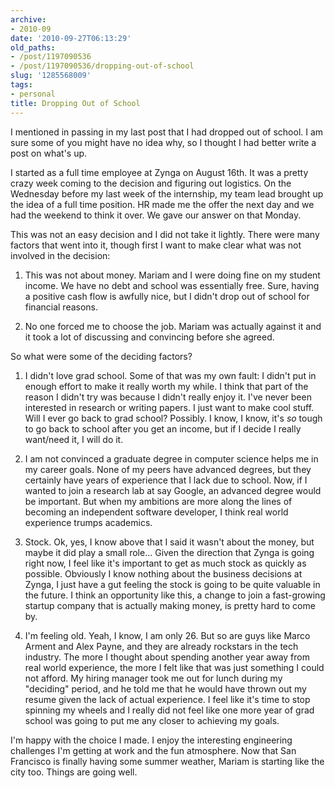 ```yaml
---
archive:
- 2010-09
date: '2010-09-27T06:13:29'
old_paths:
- /post/1197090536
- /post/1197090536/dropping-out-of-school
slug: '1285568009'
tags:
- personal
title: Dropping Out of School
---
```


I mentioned in passing in my last post that I had dropped out of school.
I am sure some of you might have no idea why, so I thought I had better
write a post on what's up.

I started as a full time employee at Zynga on August 16th.  It was
a pretty crazy week coming to the decision and figuring out logistics. On
the Wednesday before my last week of the internship, my team lead brought
up the idea of a full time position. HR made me the offer the next day and
we had the weekend to think it over. We gave our answer on that Monday.

This was not an easy decision and I did not take it lightly.  There were
many factors that went into it, though first I want to make clear what was
not involved in the decision:

1) This was not about money. Mariam and I were doing fine on my student
income. We have no debt and school was essentially free. Sure, having
a positive cash flow is awfully nice, but I didn't drop out of school for
financial reasons. 

2) No one forced me to choose the job. Mariam was actually against it and
it took a lot of discussing and convincing before she agreed.

So what were some of the deciding factors?

1) I didn't love grad school. Some of that was my own fault: I didn't put
in enough effort to make it really worth my while.  I think that part of
the reason I didn't try was because I didn't really enjoy it.  I've never
been interested in research or writing papers.  I just want to make cool
stuff.  Will I ever go back to grad school? Possibly.  I know, I know,
it's *so* tough to go back to school after you get an income, but if
I decide I really want/need it, I will do it.

2) I am not convinced a graduate degree in computer science helps me in my
career goals.  None of my peers have advanced degrees, but they certainly
have years of experience that I lack due to school.  Now, if I wanted to
join a research lab at say Google, an advanced degree would be important.
But when my ambitions are more along the lines of becoming an independent
software developer, I think real world experience trumps academics.

3) Stock.  Ok, yes, I know above that I said it wasn't about the money,
but maybe it did play a small role... Given the direction that Zynga is
going right now, I feel like it's important to get as much stock as
quickly as possible.  Obviously I know nothing about the business
decisions at Zynga, I just have a gut feeling the stock is going to be
quite valuable in the future.  I think an opportunity like this, a change
to join a fast-growing startup company that is actually making money, is
pretty hard to come by.

4) I'm feeling old. Yeah, I know, I am only 26.  But so are guys like
Marco Arment and Alex Payne, and they are already rockstars in the tech
industry.  The more I thought about spending another year away from real
world experience, the more I felt like that was just something I could not
afford.  My hiring manager took me out for lunch during my "deciding"
period, and he told me that he would have thrown out my resume given the
lack of actual experience.  I feel like it's time to stop spinning my
wheels and I really did not feel like one more year of grad school was
going to put me any closer to achieving my goals.

I'm happy with the choice I made.  I enjoy the interesting engineering
challenges I'm getting at work and the fun atmosphere.  Now that San
Francisco is finally having some summer weather, Mariam is starting like
the city too.  Things are going well.

